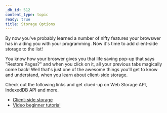 ```yaml
---
_db_id: 512
content_type: topic
ready: true
title: Storage Options
---
```


By now you've probably learned a number of nifty features your browswer has in aiding you with your programming. Now it's time to add client-side storage to the list!

You know how your broswer gives you that life saving pop-up that says "Restore Pages?" and when you click on it, all your previous tabs magically come back! Well that's just one of the awesome things you'll get to know and understand, when you learn about client-side storage. 

Check out the following links and get clued-up on Web Storage API, IndexedDB API and more.


- [Client-side storage](https://developer.mozilla.org/en-US/docs/Learn/JavaScript/Client-side_web_APIs/Client-side_storage)
- [Video beginner tutorial](https://www.youtube.com/watch?v=gohSZNZ_BLU)